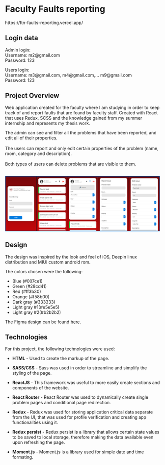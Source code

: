 <h1>Faculty Faults reporting</h1>
https://ftn-faults-reporting.vercel.app/

<h2>Login data</h2>

<p>
Admin login:
<br /> Username: m2@gmail.com
<br /> Password: 123
</p>

<p>
Users login:
<br /> Username: m3@gmail.com, m4@gmail.com,... m9@gmail.com
<br /> Password: 123
</p>

<h2>Project Overview</h2>
<p> 
Web application created for the faculty where I am studying in order to keep track of and report faults that are found by faculty staff. Created with React that uses Redux, SCSS and the knowledge gained from my summer internship and represents my thesis work.

The admin can see and filter all the problems that have been reported, and edit all of their properties.
<br />
<br />
The users can report and only edit certain properties of the problem (name, room, category and description).
<br />
<br />
Both types of users can delete problems that are visible to them.
</p>
</p>
<br/>
<img src="./src/assets/images/readme_project_preview.png">
<h2>Design</h2>
<p>The design was inspired by the look and feel of iOS, Deepin linux distribution and MIUI custom android rom.</p>
<p>The colors chosen were the following:</p>
<ul>
    <li>Blue (#007ce1)</li>
    <li>Green (#28cd41)</li>
    <li>Red (#ff3b30)</li>
    <li>Orange (#f58b00)</li>
    <li>Dark gray (#333333)</li>
    <li>Light gray #1(#e5e5e5)</li>
    <li>Light gray #2(#b2b2b2)</li>
</ul>

<p>The Figma design can be found <a href="https://www.figma.com/file/qIvcp0BmK78Dx8QuQNitzl/Faculty-Faults-Reporting">here</a>.</p>
<h2>Technologies</h2>
<p>For this project, the following technologies were used:</p>
<ul>
    <li><p><span style="font-weight: bold">HTML</span> - Used to create the markup of the page.</p>
    </li>
        <li><p><span style="font-weight: bold">SASS/CSS</span> - Sass was used in order to streamline and simplify the styling of the page.</p>
    </li>
        </li>
        <li><p><span style="font-weight: bold">ReactJS</span> - This framework was useful to more easily create sections and components of the website.</p>
    </li>
    <li><p><span style="font-weight: bold">React Router</span> - React Router was used to dynamically create single problem pages and conditional page redirection.</p>
    </li>
        <li><p><span style="font-weight: bold">Redux</span> - Redux was used for storing application critical data separate from the UI, that was used for profile verification and creating app functionalities using it.</p>
    </li>
        </li>
        <li><p><span style="font-weight: bold">Redux persist</span> - Redux persist is a library that allows certain state values to be saved to local storage, therefore making the data available even upon refreshing the page.</p>
    </li>
        </li>
        </li>
        <li><p><span style="font-weight: bold">Moment.js</span> - Moment.js is a library used for simple date and time formating.</p>
    </li>

</ul>
